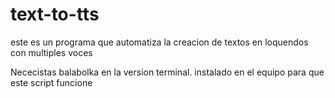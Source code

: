 # text-to-tts
este es un programa que automatiza la creacion de textos en loquendos con multiples voces

Nececistas balabolka en la version terminal. instalado en el equipo para que este script funcione
